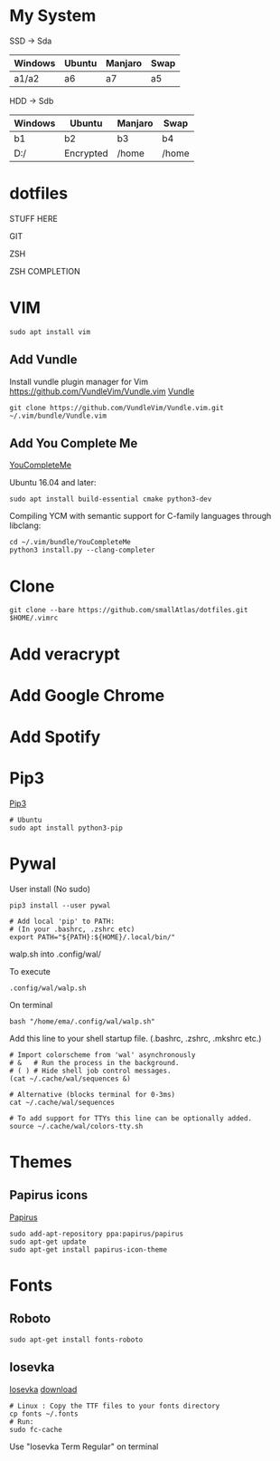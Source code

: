 
# My System

SSD -> Sda

| Windows         | Ubuntu      | Manjaro   | Swap|
| ---|---|---|---|
|  a1/a2          | a6          | a7        | a5  |

HDD -> Sdb

| Windows         | Ubuntu      | Manjaro   | Swap|
| -------------   |-------------| -----     |-----|
|  b1          | b2          | b3        | b4  |
|  D:/          | Encrypted          | /home        | /home  |


# dotfiles


STUFF HERE

GIT

ZSH

ZSH COMPLETION

# VIM
```
sudo apt install vim
```
## Add Vundle

Install vundle plugin manager for Vim https://github.com/VundleVim/Vundle.vim
[Vundle](https://github.com/VundleVim/Vundle.vim)

```
git clone https://github.com/VundleVim/Vundle.vim.git ~/.vim/bundle/Vundle.vim
```

## Add You Complete Me

[YouCompleteMe](https://github.com/Valloric/YouCompleteMe)

Ubuntu 16.04 and later:
```
sudo apt install build-essential cmake python3-dev
```
Compiling YCM with semantic support for C-family languages through libclang:
```
cd ~/.vim/bundle/YouCompleteMe
python3 install.py --clang-completer
```


# Clone
```
git clone --bare https://github.com/smallAtlas/dotfiles.git $HOME/.vimrc 
```
# Add veracrypt

# Add Google Chrome

# Add Spotify

# Pip3

[Pip3](https://pip.pypa.io/en/stable/)

```
# Ubuntu
sudo apt install python3-pip
```

# Pywal

User install (No sudo)
```
pip3 install --user pywal

# Add local 'pip' to PATH:
# (In your .bashrc, .zshrc etc)
export PATH="${PATH}:${HOME}/.local/bin/"
```
walp.sh into .config/wal/

To execute
```
.config/wal/walp.sh 
```
On terminal
```
bash "/home/ema/.config/wal/walp.sh"
```

Add this line to your shell startup file. (.bashrc, .zshrc, .mkshrc etc.)
```
# Import colorscheme from 'wal' asynchronously
# &   # Run the process in the background.
# ( ) # Hide shell job control messages.
(cat ~/.cache/wal/sequences &)

# Alternative (blocks terminal for 0-3ms)
cat ~/.cache/wal/sequences

# To add support for TTYs this line can be optionally added.
source ~/.cache/wal/colors-tty.sh
```
# Themes

## Papirus icons

[Papirus](https://github.com/PapirusDevelopmentTeam/papirus-icon-theme/)

```
sudo add-apt-repository ppa:papirus/papirus
sudo apt-get update
sudo apt-get install papirus-icon-theme
```
# Fonts

## Roboto
```
sudo apt-get install fonts-roboto
```
## Iosevka

[Iosevka](https://typeof.net/Iosevka/)
[download](https://github.com/be5invis/Iosevka/releases/tag/v2.2.1)

```
# Linux : Copy the TTF files to your fonts directory
cp fonts ~/.fonts
# Run: 
sudo fc-cache
```
Use "Iosevka Term Regular" on terminal


